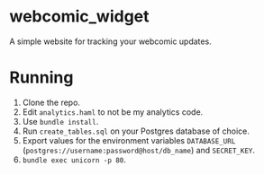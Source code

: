 webcomic_widget
===============

A simple website for tracking your webcomic updates.

Running
=======

1. Clone the repo.
2. Edit `analytics.haml` to not be my analytics code.
3. Use `bundle install`.
4. Run `create_tables.sql` on your Postgres database of choice.
5. Export values for the environment variables `DATABASE_URL` (`postgres://username:password@host/db_name`) and `SECRET_KEY`.
6. `bundle exec unicorn -p 80`.

